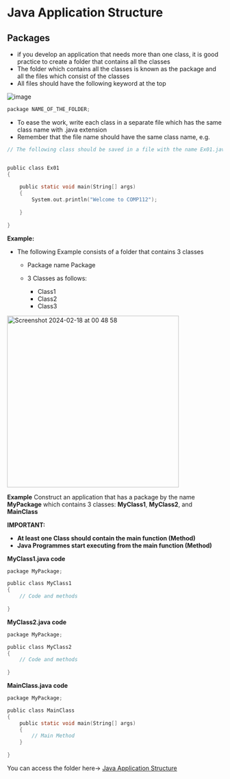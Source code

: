 # Java Application Structure
## Packages
- if you develop an application that needs more than one class, it is good practice to create a folder that contains all the classes 
- The folder which contains all the classes is known as the package and all the files which consist of the classes
- All files should have the following keyword at the top

![image](https://github.com/mazawi/Teaching-Java/assets/45329653/0535b455-26bb-4d0c-8d53-6e76c7914390)

  
```c
package NAME_OF_THE_FOLDER;
```

- To ease the work, write each class in a separate file which has the same class name with .java extension
- Remember that the file name should have the same class name, e.g. 

```c
// The following class should be saved in a file with the name Ex01.java


public class Ex01 
{
    
    public static void main(String[] args) 
    {
        System.out.println("Welcome to COMP112");
        
    }
    
}
```

**Example:**
- The following Example consists of a folder that contains 3 classes 

    - Package name Package
    - 3 Classes as follows:
    
        - Class1
        - Class2
        - Class3
     
<img width="401" alt="Screenshot 2024-02-18 at 00 48 58" src="https://github.com/mazawi/Teaching-Java/assets/45329653/547c0413-9e57-4940-9581-f7b31f88a891">


**Example**
Construct an application that has a package by the name **MyPackage** which contains 3 classes: **MyClass1**,  **MyClass2**, and **MainClass**

**IMPORTANT:**
- **At least one Class should contain the main function (Method)**
- **Java Programmes start executing from the main function (Method)**

**MyClass1.java code**

```c
package MyPackage;

public class MyClass1 
{
    // Code and methods
    
}
```
**MyClass2.java code**

```c
package MyPackage;

public class MyClass2 
{
    // Code and methods
    
}
```

**MainClass.java code**
```c
package MyPackage;

public class MainClass 
{
    public static void main(String[] args) 
    {
        // Main Method
    }
    
}

```
You can access the folder here-> [Java Application Structure](https://github.com/mazawi/Teaching-Java/tree/main/01.1%20Java%20Applications%20Structure/MyPackage)



